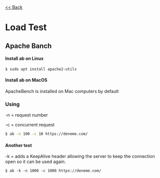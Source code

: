 [<< Back](README.md)

# Load Test



## Apache Banch

#### Install ab on Linux
```
$ sudo apt install apache2-utils
```
#### Install ab on MacOS
ApacheBench is installed on Mac computers by default
### Using
-n = request number

-c = concurrent request
```bash
$ ab -n 100 -c 10 https://deneme.com/
```

#### Another test 
-k = adds a KeepAlive header allowing the server to keep the connection open so it can be used again.
```
$ ab -k -n 1000 -c 1000 https://deneme.com/
```

